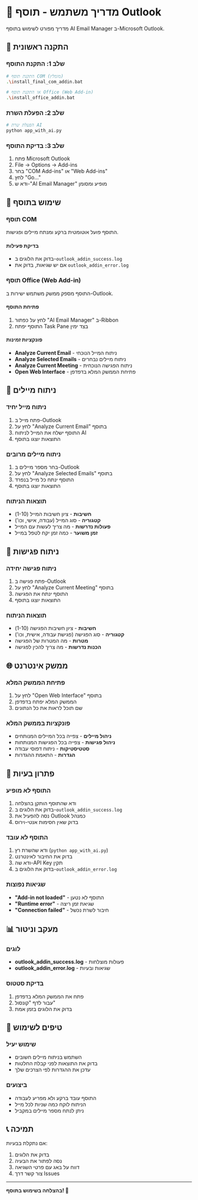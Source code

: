 # 🔌 מדריך משתמש - תוסף Outlook

מדריך מפורט לשימוש בתוסף AI Email Manager ב-Microsoft Outlook.

## 🚀 התקנה ראשונית

### שלב 1: התקנת התוסף
```bash
# התקנת תוסף COM (מומלץ)
.\install_final_com_addin.bat

# או התקנת תוסף Office (Web Add-in)
.\install_office_addin.bat
```

### שלב 2: הפעלת השרת
```bash
# הפעלת שרת AI
python app_with_ai.py
```

### שלב 3: בדיקת התוסף
1. פתח Microsoft Outlook
2. File → Options → Add-ins
3. בחר "COM Add-ins" או "Web Add-ins"
4. לחץ "Go..."
5. ודא ש-"AI Email Manager" מופיע ומסומן

## 🎯 שימוש בתוסף

### תוסף COM
התוסף פועל אוטומטית ברקע ומנתח מיילים ופגישות.

#### בדיקת פעילות
- בדוק את הלוגים ב-`outlook_addin_success.log`
- אם יש שגיאות, בדוק את `outlook_addin_error.log`

### תוסף Office (Web Add-in)
התוסף מספק ממשק משתמש ישירות ב-Outlook.

#### פתיחת התוסף
1. לחץ על כפתור "AI Email Manager" ב-Ribbon
2. התוסף יפתח Task Pane בצד ימין

#### פונקציות זמינות
- **Analyze Current Email** - ניתוח המייל הנוכחי
- **Analyze Selected Emails** - ניתוח מיילים נבחרים
- **Analyze Current Meeting** - ניתוח הפגישה הנוכחית
- **Open Web Interface** - פתיחת הממשק המלא בדפדפן

## 📧 ניתוח מיילים

### ניתוח מייל יחיד
1. פתח מייל ב-Outlook
2. לחץ על "Analyze Current Email" בתוסף
3. התוסף ישלח את המייל לניתוח AI
4. התוצאות יוצגו בתוסף

### ניתוח מיילים מרובים
1. בחר מספר מיילים ב-Outlook
2. לחץ על "Analyze Selected Emails" בתוסף
3. התוסף ינתח כל מייל בנפרד
4. התוצאות יוצגו בתוסף

### תוצאות הניתוח
- **חשיבות** - ציון חשיבות המייל (1-10)
- **קטגוריה** - סוג המייל (עבודה, אישי, וכו')
- **פעולות נדרשות** - מה צריך לעשות עם המייל
- **זמן משוער** - כמה זמן יקח לטפל במייל

## 📅 ניתוח פגישות

### ניתוח פגישה יחידה
1. פתח פגישה ב-Outlook
2. לחץ על "Analyze Current Meeting" בתוסף
3. התוסף ינתח את הפגישה
4. התוצאות יוצגו בתוסף

### תוצאות הניתוח
- **חשיבות** - ציון חשיבות הפגישה (1-10)
- **קטגוריה** - סוג הפגישה (פגישת עבודה, אישית, וכו')
- **מטרות** - מה המטרות של הפגישה
- **הכנות נדרשות** - מה צריך להכין לפגישה

## 🌐 ממשק אינטרנט

### פתיחת הממשק המלא
1. לחץ על "Open Web Interface" בתוסף
2. הממשק המלא יפתח בדפדפן
3. שם תוכל לראות את כל הנתונים

### פונקציות בממשק המלא
- **ניהול מיילים** - צפייה בכל המיילים המנותחים
- **ניהול פגישות** - צפייה בכל הפגישות המנותחות
- **סטטיסטיקות** - ניתוח דפוסי עבודה
- **הגדרות** - התאמת ההגדרות

## 🔧 פתרון בעיות

### התוסף לא מופיע
1. ודא שהתוסף הותקן בהצלחה
2. בדוק את הלוגים ב-`outlook_addin_success.log`
3. נסה להפעיל את Outlook כמנהל
4. בדוק שאין חסימות אנטי-וירוס

### התוסף לא עובד
1. ודא שהשרת רץ (`python app_with_ai.py`)
2. בדוק את החיבור לאינטרנט
3. ודא שה-API Key תקין
4. בדוק את הלוגים ב-`outlook_addin_error.log`

### שגיאות נפוצות
- **"Add-in not loaded"** - התוסף לא נטען
- **"Runtime error"** - שגיאת זמן ריצה
- **"Connection failed"** - חיבור לשרת נכשל

## 📊 מעקב וניטור

### לוגים
- **outlook_addin_success.log** - פעולות מוצלחות
- **outlook_addin_error.log** - שגיאות ובעיות

### בדיקת סטטוס
1. פתח את הממשק המלא בדפדפן
2. עבור לדף "קונסול"
3. בדוק את הלוגים בזמן אמת

## 🎯 טיפים לשימוש

### שימוש יעיל
- השתמש בניתוח מיילים חשובים
- בדוק את התוצאות לפני קבלת החלטות
- עדכן את ההגדרות לפי הצרכים שלך

### ביצועים
- התוסף עובד ברקע ולא מפריע לעבודה
- הניתוח לוקח כמה שניות לכל מייל
- ניתן לנתח מספר מיילים במקביל

## 📞 תמיכה

אם נתקלת בבעיות:
1. בדוק את הלוגים
2. נסה לפתור את הבעיה
3. דווח על באג עם פרטי השגיאה
4. צור קשר דרך Issues

---

**בהצלחה בשימוש בתוסף! 🎉**










